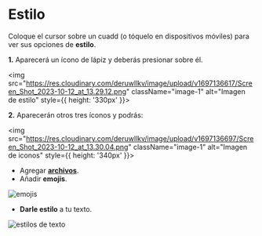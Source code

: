 # Estilo

Coloque el cursor sobre un cuadd (o tóquelo en dispositivos móviles) para ver sus opciones de **estilo**.

**1.** Aparecerá un ícono de lápiz y deberás presionar sobre él.

<img src="https://res.cloudinary.com/deruwllkv/image/upload/v1697136617/Screen_Shot_2023-10-12_at_13.29.12.png" className="image-1" alt="Imagen de estilo" style={{ height: '330px' }}></img>

**2.** Aparecerán otros tres íconos y podrás:

<img src="https://res.cloudinary.com/deruwllkv/image/upload/v1697136697/Screen_Shot_2023-10-12_at_13.30.04.png" className="image-1" alt="Imagen de iconos" style={{ height: '340px' }}></img>

   - Agregar **[archivos](./Files.md)**.
   - Añadir **emojis**.

   <img src="https://res.cloudinary.com/deruwllkv/image/upload/v1695922303/Screen_Shot_2023-09-28_at_13.31.28.png" className="image-2" alt="emojis"></img>

   - **Darle estilo** a tu texto.

   <img src="https://res.cloudinary.com/deruwllkv/image/upload/v1695922302/Screen_Shot_2023-09-28_at_13.31.08.png" className="image-2" alt="estilos de texto"></img >